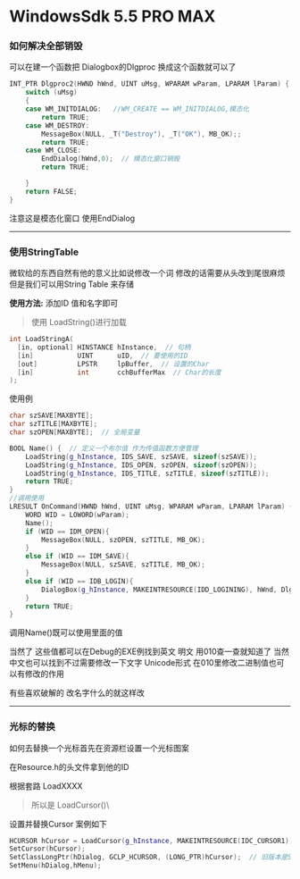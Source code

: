 # WindowsSdk 5.5 PRO MAX

### 如何解决全部销毁

可以在建一个函数把 Dialogbox的Dlgproc 换成这个函数就可以了

```c++
INT_PTR Dlgproc2(HWND hWnd, UINT uMsg, WPARAM wParam, LPARAM lParam) {
	switch (uMsg)
	{
	case WM_INITDIALOG:   //WM_CREATE == WM_INITDIALOG,模态化
		return TRUE;
	case WM_DESTROY:
		MessageBox(NULL, _T("Destroy"), _T("OK"), MB_OK);;
		return TRUE;
	case WM_CLOSE:
		EndDialog(hWnd,0);  // 模态化窗口销毁
		return TRUE;

	}
	return FALSE;
}
```

注意这是模态化窗口 使用EndDialog

----

### 使用StringTable

微软给的东西自然有他的意义比如说修改一个词 修改的话需要从头改到尾很麻烦 但是我们可以用String Table 来存储

**使用方法:** 添加ID 值和名字即可

> 使用 LoadString()进行加载

```c++
int LoadStringA(
  [in, optional] HINSTANCE hInstance,  // 句柄
  [in]           UINT      uID,  // 要使用的ID
  [out]          LPSTR     lpBuffer,  // 设置的Char
  [in]           int       cchBufferMax  // Char的长度
);
```

使用例

```c++
char szSAVE[MAXBYTE];
char szTITLE[MAXBYTE];
char szOPEN[MAXBYTE];  // 全局变量

BOOL Name() {  // 定义一个布尔值 作为传值函数方便管理
	LoadString(g_hInstance, IDS_SAVE, szSAVE, sizeof(szSAVE));
	LoadString(g_hInstance, IDS_OPEN, szOPEN, sizeof(szOPEN));
	LoadString(g_hInstance, IDS_TITLE, szTITLE, sizeof(szTITLE));
	return TRUE;
}
//调用使用
LRESULT OnCommand(HWND hWnd, UINT uMsg, WPARAM wParam, LPARAM lParam) {
	WORD WID = LOWORD(wParam);
	Name();
	if (WID == IDM_OPEN){
		MessageBox(NULL, szOPEN, szTITLE, MB_OK);
	}
	else if (WID == IDM_SAVE){
		MessageBox(NULL, szSAVE, szTITLE, MB_OK);
	}
	else if (WID == IDB_LOGIN){
		DialogBox(g_hInstance, MAKEINTRESOURCE(IDD_LOGINING), hWnd, Dlgproc2);  //自带消息循环,模态对话框 , 模态对话框	INT_PTR
	}
	return TRUE;
}

```

调用Name()既可以使用里面的值

当然了 这些值都可以在Debug的EXE例找到英文 明文 用010查一查就知道了 当然中文也可以找到不过需要修改一下文字 Unicode形式 在010里修改二进制值也可以有修改的作用

有些喜欢破解的 改名字什么的就这样改

---

### 光标的替换

如何去替换一个光标首先在资源栏设置一个光标图案

在Resource.h的头文件拿到他的ID  

根据套路 LoadXXXX

> 所以是 LoadCursor()\

设置并替换Cursor 案例如下

```c++
HCURSOR hCursor = LoadCursor(g_hInstance, MAKEINTRESOURCE(IDC_CURSOR1));
SetCursor(hCursor);
SetClassLongPtr(hDialog, GCLP_HCURSOR, (LONG_PTR)hCursor);  // 旧版本是SetClassLong  第三个参数是 LONG而不是LONG PTR
SetMenu(hDialog,hMenu);
```

